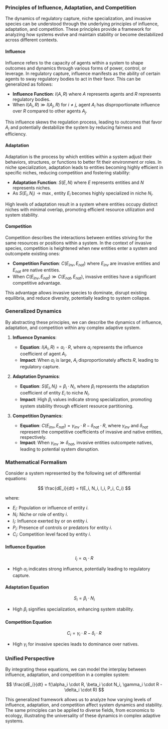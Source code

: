 ### Principles of Influence, Adaptation, and Competition

The dynamics of regulatory capture, niche specialization, and invasive species can be understood through the underlying principles of influence, adaptation, and competition. These principles provide a framework for analyzing how systems evolve and maintain stability or become destabilized across different contexts.

#### Influence

Influence refers to the capacity of agents within a system to shape outcomes and dynamics through various forms of power, control, or leverage. In regulatory capture, influence manifests as the ability of certain agents to sway regulatory bodies to act in their favor. This can be generalized as follows:

- **Influence Function**: $I(A, R)$ where $A$ represents agents and $R$ represents regulatory bodies.
- When $I(A_i, R) \gg I(A_j, R)$ for $i \neq j$, agent $A_i$ has disproportionate influence over $R$ compared to other agents $A_j$.

This influence skews the regulation process, leading to outcomes that favor $A_i$ and potentially destabilize the system by reducing fairness and efficiency.

#### Adaptation

Adaptation is the process by which entities within a system adjust their behaviors, structures, or functions to better fit their environment or roles. In niche specialization, adaptation leads to entities becoming highly efficient in specific niches, reducing competition and fostering stability:

- **Adaptation Function**: $S(E, N)$ where $E$ represents entities and $N$ represents niches.
- As $S(E_i, N_i) \rightarrow \max$, entity $E_i$ becomes highly specialized in niche $N_i$.

High levels of adaptation result in a system where entities occupy distinct niches with minimal overlap, promoting efficient resource utilization and system stability.

#### Competition

Competition describes the interactions between entities striving for the same resources or positions within a system. In the context of invasive species, competition is heightened when new entities enter a system and outcompete existing ones:

- **Competition Function**: $C(E_{inv}, E_{nat})$ where $E_{inv}$ are invasive entities and $E_{nat}$ are native entities.
- When $C(E_{inv}, E_{nat}) \gg C(E_{nat}, E_{nat})$, invasive entities have a significant competitive advantage.

This advantage allows invasive species to dominate, disrupt existing equilibria, and reduce diversity, potentially leading to system collapse.

### Generalized Dynamics

By abstracting these principles, we can describe the dynamics of influence, adaptation, and competition within any complex adaptive system.

1. **Influence Dynamics**:
   - **Equation**: $I(A_i, R) = \alpha_i \cdot R$, where $\alpha_i$ represents the influence coefficient of agent $A_i$.
   - **Impact**: When $\alpha_i$ is large, $A_i$ disproportionately affects $R$, leading to regulatory capture.

2. **Adaptation Dynamics**:
   - **Equation**: $S(E_i, N_i) = \beta_i \cdot N_i$, where $\beta_i$ represents the adaptation coefficient of entity $E_i$ to niche $N_i$.
   - **Impact**: High $\beta_i$ values indicate strong specialization, promoting system stability through efficient resource partitioning.

3. **Competition Dynamics**:
   - **Equation**: $C(E_{inv}, E_{nat}) = \gamma_{inv} \cdot R - \delta_{nat} \cdot R$, where $\gamma_{inv}$ and $\delta_{nat}$ represent the competitive coefficients of invasive and native entities, respectively.
   - **Impact**: When $\gamma_{inv} \gg \delta_{nat}$, invasive entities outcompete natives, leading to potential system disruption.

### Mathematical Formalism

Consider a system represented by the following set of differential equations:

$$
\frac{dE_i}{dt} = f(E_i, N_i, I_i, P_i, C_i)
$$

where:
- $E_i$: Population or influence of entity $i$.
- $N_i$: Niche or role of entity $i$.
- $I_i$: Influence exerted by or on entity $i$.
- $P_i$: Presence of controls or predators for entity $i$.
- $C_i$: Competition level faced by entity $i$.

#### Influence Equation
$$
I_i = \alpha_i \cdot R
$$
- High $\alpha_i$ indicates strong influence, potentially leading to regulatory capture.

#### Adaptation Equation
$$
S_i = \beta_i \cdot N_i
$$
- High $\beta_i$ signifies specialization, enhancing system stability.

#### Competition Equation
$$
C_i = \gamma_i \cdot R - \delta_i \cdot R
$$
- High $\gamma_i$ for invasive species leads to dominance over natives.

### Unified Perspective

By integrating these equations, we can model the interplay between influence, adaptation, and competition in a complex system:

$$
\frac{dE_i}{dt} = f(\alpha_i \cdot R, \beta_i \cdot N_i, \gamma_i \cdot R - \delta_i \cdot R)
$$

This generalized framework allows us to analyze how varying levels of influence, adaptation, and competition affect system dynamics and stability. The same principles can be applied to diverse fields, from economics to ecology, illustrating the universality of these dynamics in complex adaptive systems.
